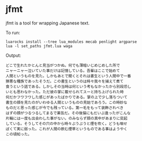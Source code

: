 # jfmt

jfmt is a tool for wrapping Japanese text. 

To run:

    luarocks install --tree lua_modules mecab penlight argparse
    lua -l set_paths jfmt.lua waga

Output: 

    どこで生れたかとんと見当がつかぬ。何でも薄暗いじめじめした所で
    ニャーニャー泣いていた事だけは記憶している。吾輩はここで始めて
    人間というものを見た。しかもあとで聞くとそれは書生という人間中で一番
    獰悪な種族であったそうだ。この書生というのは時々我々を捕えて煮て
    食うという話である。しかしその当時は何という考もなかったから別段恐し
    いとも思わなかった。ただ彼の掌に載せられてスーと持ち上げられた時
    何だかフワフワした感じがあったばかりである。掌の上で少し落ちついて
    書生の顔を見たのがいわゆる人間というものの見始であろう。この時妙な
    ものだと思った感じが今でも残っている。第一毛をもって装飾されべき
    はずの顔がつるつるしてまるで薬缶だ。その後猫にもだいぶ逢ったがこんな
    片輪には一度も出会わした事がない。のみならず顔の真中があまりに突起
    している。そうしてその穴の中から時々ぷうぷうと煙を吹く。どうも咽せ
    ぽくて実に弱った。これが人間の飲む煙草というものである事はようやく
    この頃知った。

